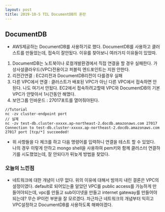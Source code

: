 ```yaml
---
layout: post
title: 2019-10-5 TIL DocumentDB의 혼란
---
```

## DocumentDB

- AWS제공하는 DocumentDB를 사용하기로 했다. DocumentDB를 사용하고 클러스트를 만들었는데, 접속이 잘안됬다. 이유를 찾아보니 여러가지 이유들이 있었따.

1. DocumentDB는 노트북이나 로컬개발환경에서 직접 연결을 할 경우 실패한다. 가상사설클라우드(VPC)전용이고 퍼블릭 엔드포인트는 지원 안한다.
2. 리전간연결 : EC2리전과 DocumentDB리전이 다를경우 실패
3. 다른 VPC에서 연결 : 클러스트가 배포된 VPC가 아닌 다른 VPC에서 접속하면 안된다. 나도 여기서 안됬다. EC2에서 접속하려고할때 VPC와 DocumentDB의 기본 VPC가 안맞아서 1시간동안 해맸다.
4. 보안그룹 인바운드 : 27017포트를 열어줘야된다.

```shell
//Tutorial
nc -zv cluster-endpoint port
// 실제
nc -zv test-db.cluster-xxxxx.ap-northeast-2.docdb.amazonaws.com 27017
Connection to test-db.cluster-xxxxx.ap-northeast-2.docdb.amazonaws.com 27017 port [tcp/*] succeeded!
```

- 위 사항들을 다 체크를 하고 다음 명령어를 입력하니 연결을 테스트 할 수 있었다. 나의 경우 이렇게 안하고 mongo shell을 사용하여 pem키와 함께 클러스터 연결하기를 시도했었는데, 잘 안되다가 뒤늦게 방법을 찾았다.

### 오늘의 느낀점
- 네트워크에 대한 개념이 너무 없다. 위의 이유에 대해서 밤까지 내린 결론은 VPC의 설정이였다. default로 되어있는줄 알았던 VPC를 public access를 가능하게 만들어야되는데, vpc를 만들고 sub이더넷을 만들고 internet gateway를 만들어야되는데? 무슨 IP이런 부분을 잘 모르겠다. 차근차근 네트워크의 개념부터 익히고 VPC설정하고 DocumentDB를 사용하도록 해봐야겠다.
